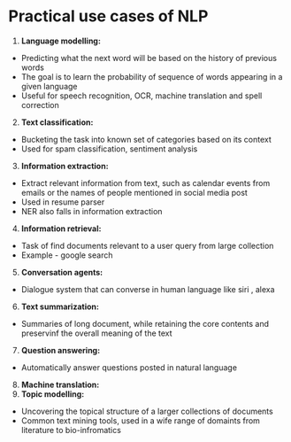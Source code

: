 # Practical use cases of NLP

1. **Language modelling:**

* Predicting what the next word will be based on the history of previous words
* The goal is to learn the probability of sequence of words appearing in a given language&#x20;
* Useful for speech recognition, OCR, machine translation and spell correction

2. **Text classification:**

* Bucketing the task into known set of categories based on its context
* Used for spam classification, sentiment analysis

3. **Information extraction:**

* Extract relevant information from text, such as calendar events from emails or the names of people mentioned in social media post
* Used in resume parser
* NER also falls in information extraction

4. **Information retrieval:**

* Task of find documents relevant to a user query from large collection
* Example - google search

5. **Conversation agents:**

* Dialogue system that can converse in human language like siri , alexa

6. **Text summarization:**

* Summaries of long document, while retaining the core contents and preservinf the overall meaning of the text

7. **Question answering:**

* Automatically answer questions posted in natural language

8. **Machine translation:**
9. **Topic modelling:**

* Uncovering the topical structure of a larger collections of documents
* Common text mining tools, used in a wife range of domaints from literature to bio-infromatics
